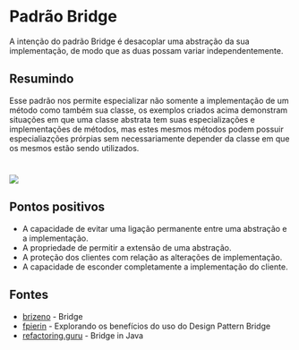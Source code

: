 # Padrão Bridge

A intenção do padrão Bridge é desacoplar uma abstração da sua implementação, de modo que as duas possam variar independentemente.

## Resumindo

Esse padrão nos permite especializar não somente a implementação de um método como também sua classe, os exemplos criados acima demonstram situações em que uma classe abstrata tem suas especializações e implementações de métodos, mas estes mesmos métodos podem possuir especialiazções prórpias sem necessariamente depender da classe em que os mesmos estão sendo utilizados.

#

![](https://brizeno.files.wordpress.com/2011/10/classdiagram.png)


## Pontos positivos

* A capacidade de evitar uma ligação permanente entre uma abstração e a implementação.
* A propriedade de permitir a extensão de uma abstração.
* A proteção dos clientes com relação as alterações de implementação.
* A capacidade de esconder completamente a implementação do cliente.

## Fontes

* [brizeno](https://brizeno.wordpress.com/category/padroes-de-projeto/bridge/) - Bridge
* [fpierin](https://fpierin.wordpress.com/2011/08/02/explorando-os-beneficios-do-uso-do-design-pattern-bridge/) - Explorando os benefícios do uso do Design Pattern Bridge
* [refactoring.guru](https://refactoring.guru/design-patterns/bridge/java/example) - Bridge in Java
